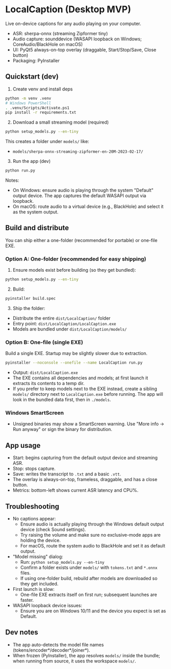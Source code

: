 # LocalCaption (Desktop MVP)

Live on-device captions for any audio playing on your computer.

- ASR: sherpa-onnx (streaming Zipformer tiny)
- Audio capture: sounddevice (WASAPI loopback on Windows; CoreAudio/BlackHole on macOS)
- UI: PyQt5 always-on-top overlay (draggable, Start/Stop/Save, Close button)
- Packaging: PyInstaller

## Quickstart (dev)

1) Create venv and install deps

```bash
python -m venv .venv
# Windows PowerShell
. .venv/Scripts/Activate.ps1
pip install -r requirements.txt
```

2) Download a small streaming model (required)

```bash
python setup_models.py --en-tiny
```

This creates a folder under `models/` like:
- `models/sherpa-onnx-streaming-zipformer-en-20M-2023-02-17/`

3) Run the app (dev)

```bash
python run.py
```

Notes:
- On Windows: ensure audio is playing through the system "Default" output device. The app captures the default WASAPI output via loopback.
- On macOS: route audio to a virtual device (e.g., BlackHole) and select it as the system output.

## Build and distribute

You can ship either a one-folder (recommended for portable) or one-file EXE.

### Option A: One-folder (recommended for easy shipping)

1) Ensure models exist before building (so they get bundled):
```bash
python setup_models.py --en-tiny
```

2) Build:
```bash
pyinstaller build.spec
```

3) Ship the folder:
- Distribute the entire `dist/LocalCaption/` folder
- Entry point: `dist/LocalCaption/LocalCaption.exe`
- Models are bundled under `dist/LocalCaption/models/`

### Option B: One-file (single EXE)

Build a single EXE. Startup may be slightly slower due to extraction.
```bash
pyinstaller --noconsole --onefile --name LocalCaption run.py
```
- Output: `dist/LocalCaption.exe`
- The EXE contains all dependencies and models; at first launch it extracts its contents to a temp dir.
- If you prefer to keep models next to the EXE instead, create a sibling `models/` directory next to `LocalCaption.exe` before running. The app will look in the bundled data first, then in `./models`.

### Windows SmartScreen
- Unsigned binaries may show a SmartScreen warning. Use "More info → Run anyway" or sign the binary for distribution.

## App usage

- Start: begins capturing from the default output device and streaming ASR.
- Stop: stops capture.
- Save: writes the transcript to `.txt` and a basic `.vtt`.
- The overlay is always-on-top, frameless, draggable, and has a close button.
- Metrics: bottom-left shows current ASR latency and CPU%.

## Troubleshooting

- No captions appear:
  - Ensure audio is actually playing through the Windows default output device (check Sound settings).
  - Try raising the volume and make sure no exclusive-mode apps are holding the device.
  - For macOS, route the system audio to BlackHole and set it as default output.
- "Model missing" dialog:
  - Run: `python setup_models.py --en-tiny`
  - Confirm a folder exists under `models/` with `tokens.txt` and `*.onnx` files.
  - If using one-folder build, rebuild after models are downloaded so they get included.
- First launch is slow:
  - One-file EXE extracts itself on first run; subsequent launches are faster.
- WASAPI loopback device issues:
  - Ensure you are on Windows 10/11 and the device you expect is set as Default.

## Dev notes

- The app auto-detects the model file names (tokens/encoder*/decoder*/joiner*).
- When frozen (PyInstaller), the app resolves `models/` inside the bundle; when running from source, it uses the workspace `models/`.
